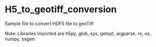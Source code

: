 # H5_to_geotiff_conversion
Sample file to convert HDF5 file to geoTiff 

Note: Libraries imported are h5py, glob, sys, getopt, argparse, re, os, numpy, osgeo

